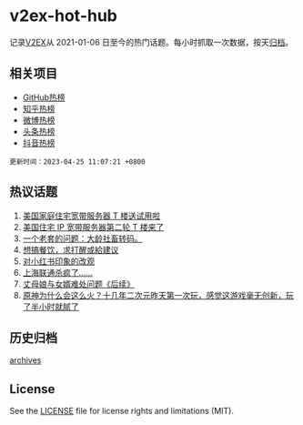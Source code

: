 # v2ex-hot-hub

 记录[V2EX](https://www.v2ex.com/)从 2021-01-06 日至今的热门话题。每小时抓取一次数据，按天[归档](archives)。
 
 ## 相关项目

- [GitHub热榜](https://github.com/lonnyzhang423/github-hot-hub)
- [知乎热榜](https://github.com/lonnyzhang423/zhihu-hot-hub)
- [微博热榜](https://github.com/lonnyzhang423/weibo-hot-hub)
- [头条热榜](https://github.com/lonnyzhang423/toutiao-hot-hub)
- [抖音热榜](https://github.com/lonnyzhang423/douyin-hot-hub)


 `更新时间：2023-04-25 11:07:21 +0800`

## 热议话题

1. [美国家庭住宅宽带服务器 T 楼送试用啦](https://www.v2ex.com/t/934998)
1. [美国住宅 IP 宽带服务器第二轮 T 楼来了](https://www.v2ex.com/t/935151)
1. [一个老套的问题：大龄社畜转码。](https://www.v2ex.com/t/935008)
1. [想搞餐饮，求打醒或給建议](https://www.v2ex.com/t/935237)
1. [对小红书印象的改观](https://www.v2ex.com/t/935043)
1. [上海联通杀疯了……](https://www.v2ex.com/t/935006)
1. [丈母娘与女婿难处问题《后续》](https://www.v2ex.com/t/935067)
1. [原神为什么会这么火？十几年二次元昨天第一次玩，感觉这游戏毫无创新，玩了半小时就腻了](https://www.v2ex.com/t/935202)

## 历史归档

[archives](archives)

## License

See the [LICENSE](LICENSE) file for license rights and limitations (MIT).
